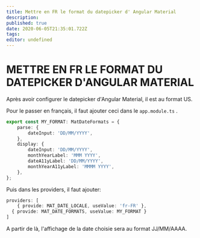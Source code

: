 ```yaml
---
title: Mettre en FR le format du datepicker d' Angular Material
description: 
published: true
date: 2020-06-05T21:35:01.722Z
tags: 
editor: undefined
---
```


# METTRE EN FR LE FORMAT DU DATEPICKER D'ANGULAR MATERIAL

Après avoir configurer le datepicker d'Angular Material, il est au format US.

Pour le passer en français, il faut ajouter ceci dans le `app.module.ts` .

```typescript
export const MY_FORMAT: MatDateFormats = {
	parse: {
		dateInput: 'DD/MM/YYYY',
	},
	display: {
		dateInput: 'DD/MM/YYYY',
		monthYearLabel: 'MMM YYYY',
		dateA11yLabel: 'DD/MM/YYYY',
		monthYearA11yLabel: 'MMMM YYYY',
	},
};
```

Puis dans les providers, il faut ajouter:
```typescript
providers: [
	{ provide: MAT_DATE_LOCALE, useValue: 'fr-FR' },
  { provide: MAT_DATE_FORMATS, useValue: MY_FORMAT }
]
```

A partir de là, l'affichage de la date choisie sera au format JJ/MM/AAAA.